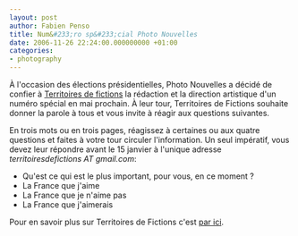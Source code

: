 ```yaml
---
layout: post
author: Fabien Penso
title: Num&#233;ro sp&#233;cial Photo Nouvelles
date: 2006-11-26 22:24:00.000000000 +01:00
categories:
- photography
---
```

<p>À l'occasion des élections présidentielles, Photo Nouvelles a décidé de confier à <a href="http://www.territoiresdefictions.com/">Territoires de fictions</a> la rédaction et la direction artistique d'un numéro spécial en mai prochain. À leur tour, Territoires de Fictions souhaite donner la parole à tous et vous invite à réagir aux questions suivantes.</p>

<p>En trois mots ou en trois pages, réagissez à certaines ou aux quatre questions et faites à votre tour circuler l'information. Un seul impératif, vous devez leur répondre avant le 15 janvier à l'unique adresse <em>territoiresdefictions AT gmail.com</em>:</p>

<ul>
<li>Qu'est ce qui est le plus important, pour vous, en ce moment ?</li>
<li>La France que j'aime</li>
<li>La France que je n'aime pas</li>
<li>La France que j'aimerais</li>
</ul>

<p>Pour en savoir plus sur Territoires de Fictions c'est <a href="http://penso.info/tmp/Territoiresdefictions.pdf">par ici</a>.</p>
